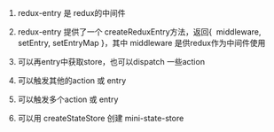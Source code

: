 1. redux-entry 是 redux的中间件

2. redux-entry 提供了一个 createReduxEntry方法，返回\{  middleware, setEntry, setEntryMap \}，其中 middleware 是供redux作为中间件使用

3. 可以再entry中获取store，也可以dispatch 一些action

4. 可以触发其他的action 或 entry

5. 可以触发多个action 或 entry

6. 可以用 createStateStore 创建 mini-state-store